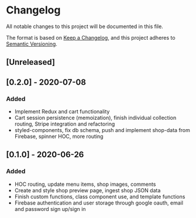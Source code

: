 # Changelog
All notable changes to this project will be documented in this file.

The format is based on [Keep a Changelog](https://keepachangelog.com/en/1.0.0/),
and this project adheres to [Semantic Versioning](https://semver.org/spec/v2.0.0.html).

## [Unreleased]

## [0.2.0] - 2020-07-08
### Added
- Implement Redux and cart functionality
- Cart session persistence (memoization), finish individual collection routing, Stripe integration and refactoring
- styled-components, fix db schema, push and implement shop-data from Firebase, spinner HOC, more routing

## [0.1.0] - 2020-06-26
### Added
- HOC routing, update menu items, shop images, comments
- Create and style shop preview page, ingest shop JSON data
- Finish custom functions, class component use, and template functions
- Firebase authentication and user storage through google oauth, email and password sign up/sign in
